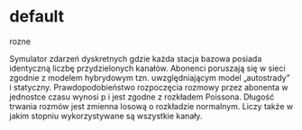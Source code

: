 default
=======

rozne

Symulator zdarzeń dyskretnych gdzie każda stacja bazowa posiada identyczną liczbę przydzielonych kanałów.
Abonenci poruszają się w sieci zgodnie z modelem hybrydowym tzn. uwzględniającym model „autostrady” i statyczny.
Prawdopodobieństwo rozpoczęcia rozmowy przez abonenta w jednostce czasu wynosi p i jest zgodne z rozkładem Poissona.
Długość trwania rozmów jest zmienna losową o rozkładzie normalnym. Liczy także w 
jakim stopniu wykorzystywane są wszystkie kanały.
